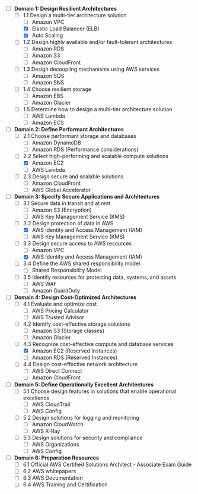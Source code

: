 
- [ ] **Domain 1: Design Resilient Architectures**
  - [ ] 1.1 Design a multi-tier architecture solution
    - [ ] Amazon VPC
    - [x] Elastic Load Balancer (ELB)
    - [x] Auto Scaling
  - [ ] 1.2 Design highly available and/or fault-tolerant architectures
    - [ ] Amazon RDS
    - [ ] Amazon S3
    - [ ] Amazon CloudFront
  - [ ] 1.3 Design decoupling mechanisms using AWS services
    - [ ] Amazon SQS
    - [ ] Amazon SNS
  - [ ] 1.4 Choose resilient storage
    - [ ] Amazon EBS
    - [ ] Amazon Glacier
  - [ ] 1.5 Determine how to design a multi-tier architecture solution
    - [ ] AWS Lambda
    - [ ] Amazon ECS

- [ ] **Domain 2: Define Performant Architectures**
  - [ ] 2.1 Choose performant storage and databases
    - [ ] Amazon DynamoDB
    - [ ] Amazon RDS (Performance considerations)
  - [ ] 2.2 Select high-performing and scalable compute solutions
    - [x] Amazon EC2
    - [ ] AWS Lambda
  - [ ] 2.3 Design secure and scalable solutions
    - [ ] Amazon CloudFront
    - [ ] AWS Global Accelerator

- [ ] **Domain 3: Specify Secure Applications and Architectures**
  - [ ] 3.1 Secure data in transit and at rest
    - [ ] Amazon S3 (Encryption)
    - [ ] AWS Key Management Service (KMS)
  - [ ] 3.2 Design protection of data in AWS
    - [x] AWS Identity and Access Management (IAM)
    - [ ] AWS Key Management Service (KMS)
  - [ ] 3.3 Design secure access to AWS resources
    - [ ] Amazon VPC
    - [x] AWS Identity and Access Management (IAM)
  - [ ] 3.4 Define the AWS shared responsibility model
    - [ ] Shared Responsibility Model
  - [ ] 3.5 Identify resources for protecting data, systems, and assets
    - [ ] AWS WAF
    - [ ] Amazon GuardDuty

- [ ] **Domain 4: Design Cost-Optimized Architectures**
  - [ ] 4.1 Evaluate and optimize cost
    - [ ] AWS Pricing Calculator
    - [ ] AWS Trusted Advisor
  - [ ] 4.2 Identify cost-effective storage solutions
    - [ ] Amazon S3 (Storage classes)
    - [ ] Amazon Glacier
  - [ ] 4.3 Recognize cost-effective compute and database services
    - [x] Amazon EC2 (Reserved Instances)
    - [ ] Amazon RDS (Reserved Instances)
  - [ ] 4.4 Design cost-effective network architecture
    - [ ] AWS Direct Connect
    - [ ] Amazon CloudFront

- [ ] **Domain 5: Define Operationally Excellent Architectures**
  - [ ] 5.1 Choose design features in solutions that enable operational excellence
    - [ ] AWS CloudTrail
    - [ ] AWS Config
  - [ ] 5.2 Design solutions for logging and monitoring
    - [ ] Amazon CloudWatch
    - [ ] AWS X-Ray
  - [ ] 5.3 Design solutions for security and compliance
    - [ ] AWS Organizations
    - [ ] AWS Config

- [ ] **Domain 6: Preparation Resources**
  - [ ] 6.1 Official AWS Certified Solutions Architect - Associate Exam Guide
  - [ ] 6.2 AWS whitepapers
  - [ ] 6.3 AWS Documentation
  - [ ] 6.4 AWS Training and Certification
